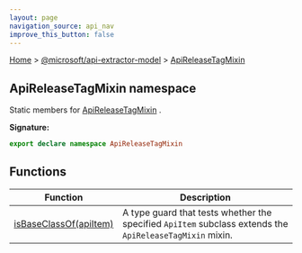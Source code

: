 ```yaml
---
layout: page
navigation_source: api_nav
improve_this_button: false
---
```



[Home](./index.md) &gt; [@microsoft/api-extractor-model](./api-extractor-model.md) &gt; [ApiReleaseTagMixin](./api-extractor-model.apireleasetagmixin.md)

## ApiReleaseTagMixin namespace

Static members for [ApiReleaseTagMixin](./api-extractor-model.apireleasetagmixin.md) .

<b>Signature:</b>

```typescript
export declare namespace ApiReleaseTagMixin
```

## Functions

|  Function | Description |
|  --- | --- |
|  [isBaseClassOf(apiItem)](./api-extractor-model.apireleasetagmixin.isbaseclassof.md) | A type guard that tests whether the specified <code>ApiItem</code> subclass extends the <code>ApiReleaseTagMixin</code> mixin. |
